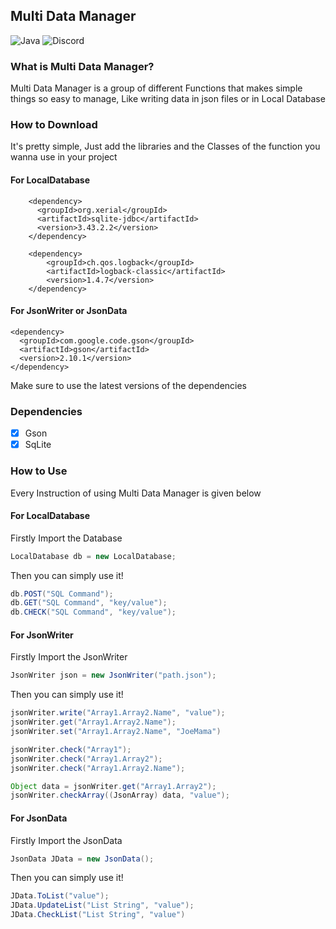 ## Multi Data Manager
![Java](https://img.shields.io/badge/java-%23ED8B00.svg?style=for-the-badge&logo=java&logoColor=white&logoWidth=40)
![Discord](https://img.shields.io/discord/1149050814434914387?color=5865F2&label=Discord&logo=Discord&labelColor=23272a&style=for-the-badge)

### What is Multi Data Manager?
Multi Data Manager is a group of different Functions that makes simple things so easy to manage, Like writing data in json files or in Local Database


### How to Download
It's pretty simple, Just add the libraries and the Classes of the function you wanna use in your project

#### For LocalDatabase
```maven
    <dependency>
      <groupId>org.xerial</groupId>
      <artifactId>sqlite-jdbc</artifactId>
      <version>3.43.2.2</version>
    </dependency>

    <dependency>
        <groupId>ch.qos.logback</groupId>
        <artifactId>logback-classic</artifactId>
        <version>1.4.7</version>
    </dependency>
```

#### For JsonWriter or JsonData
```maven
<dependency>
  <groupId>com.google.code.gson</groupId>
  <artifactId>gson</artifactId>
  <version>2.10.1</version>
</dependency>
```
Make sure to use the latest versions of the dependencies

### Dependencies
- [x] Gson
- [x] SqLite

### How to Use
Every Instruction of using Multi Data Manager is given below
#### For LocalDatabase
Firstly Import the Database
```java
LocalDatabase db = new LocalDatabase;
```
Then you can simply use it!
```java
db.POST("SQL Command");
db.GET("SQL Command", "key/value");
db.CHECK("SQL Command", "key/value");
```

#### For JsonWriter
Firstly Import the JsonWriter
```java
JsonWriter json = new JsonWriter("path.json");
```

Then you can simply use it!
```java
jsonWriter.write("Array1.Array2.Name", "value");
jsonWriter.get("Array1.Array2.Name");
jsonWriter.set("Array1.Array2.Name", "JoeMama")

jsonWriter.check("Array1");
jsonWriter.check("Array1.Array2");
jsonWriter.check("Array1.Array2.Name");

Object data = jsonWriter.get("Array1.Array2");
jsonWriter.checkArray((JsonArray) data, "value");
```

#### For JsonData
Firstly Import the JsonData
```java
JsonData JData = new JsonData();
```
Then you can simply use it!
```java
JData.ToList("value");
JData.UpdateList("List String", "value");
JData.CheckList("List String", "value")
```